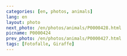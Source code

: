 ```yaml
---
categories: [en, photos, animals]
lang: en
layout: photo
next_photo: /en/photos/animals/P0000428.html
picname: P0000424
prev_photo: /en/photos/animals/P0000427.html
tags: [Fotofalle, Giraffe]
---
```

